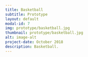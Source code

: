 ```yaml
---
title: Basketball
subtitle: Prototype
layout: default
modal-id: 7
img: prototype/basketball.jpg
thumbnail: prototype/basketball.jpg
alt: image-alt
project-date: October 2018
description: Basketball.
---
```

